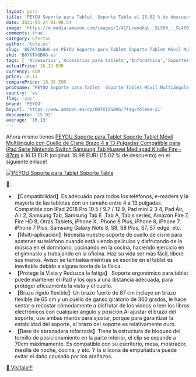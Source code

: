 ```yaml
---
layout: post
title: 'PEYOU Soporte para Tablet  Soporte Table al 15.02 % de descuento'
date: 2021-05-24 01:00:54
image: 'https://m.media-amazon.com/images/I/41FLcwoqXqL._SL500_._SL400_.jpg'
comments: true
category: ofertas
author: 'tole.es'
slug: 'B07KTXGBHG-es PEYOU Soporte para Tablet Soporte Tablet Móvil Multiángulo...'
sku: 'B07KTXGBHG-es'
tags: [ 'Accesorios','Accesorios para tablets','Informática','Soportes para tablets','ipad','peyou', ]
actualPrice: 16.13 EUR
currency: EUR
price: 16.13
comparePrice: 18.98 EUR
prodname: 'PEYOU Soporte para Tablet  Soporte Tablet Móvil Multiángulo con Cuello de Cisne Brazo  4 a 13 Pulgadas  Compatible para iPad Serie  Nintendo Switch  Samsung Tab  Huawei Mediapad  Kindle Fire - 87cm'
country: 'es'
flag: '🇪🇸'
brand: 'PEYOU'
buyurl: 'https://www.amazon.es/dp/B07KTXGBHG/?tag=tolees-21'
descuento: '15.02'
average: '16.13'
---
```


Ahora mismo tienes [PEYOU Soporte para Tablet  Soporte Tablet Móvil Multiángulo con Cuello de Cisne Brazo  4 a 13 Pulgadas  Compatible para iPad Serie  Nintendo Switch  Samsung Tab  Huawei Mediapad  Kindle Fire - 87cm](https://www.amazon.es/dp/B07KTXGBHG/?tag=tolees-21) a 16.13 EUR (original: 18.98 EUR) (15.02 %  de descuento) en el siguiente enlace!

[![PEYOU Soporte para Tablet  Soporte Table](https://m.media-amazon.com/images/I/41FLcwoqXqL._SL500_._SL400_.jpg)](https://www.amazon.es/dp/B07KTXGBHG/?tag=tolees-21)

🔎:

- 【Compatibilidad】Es adecuado para todos los teléfonos, e-readers y la mayoría de las tabletas con un tamaño entre 4 a 13 pulgadas. Compatible con iPad 2018 Pro 10.5 / 9.7 / 12.9, Pad mini 2 3 4, Pad Air, Air 2, Samsung Tab, Samsung Tab E ,Tab A, Tab s series, Amazon Fire 7, Fire HD 8, Otras Tablets, iPhone X, iPhone 8 Plus, iPhone 8, iPhone 7, iPhone 7 Plus, Samsung Galaxy Note 8, S8, S8 Plus, S7, S7 edge, etc.
- 【Multi-aplicación】Necesita nuestro soporte de cuello de cisne para sostener su teléfono cuando está viendo películas y disfrutando de la música en el dormitorio, cocinando en la cocina, haciendo ejercicio en el gimnasio y trabajando en la oficina. Haz su vida ser más fácil, libere sus manos. Aviso: se tambalea mientras se escribe en el tablet es inevitable debido a alguna teoría de la física.
- 【Protege la Vista y Reduzca la fatiga】 Soporte ergonómico para tablet puede mantener el iPad y los ojos a una distancia adecuada, para proteger eficazmente la vista y el cuello.
- 【Brazo rígido flexible】Un brazo fuerte de 87 cm incluye un brazo flexible de 65 cm y un cuello de ganso giratorio de 360 grados, le hace sentar o recostar cómodamente a disfrutar de los videos o leer los libros electrónicos con cualquier ángulo y posición.Al ajustar el brazo del soporte, use ambas manos para ajustar, porque para garantizar la estabilidad del soporte, el brazo del soporte es relativamente duro.
- 【Base de abrazadera reforzada】Tiene la estructura de bloqueo del tornillo de posicionamiento en la parte inferior, el clip se expande a 70cm máximamente. Es compatible con su escritorio, mesa, mostrador, mesilla de noche, cocina, y etc. Y la silicona de empuñadura puede evitar el daño causado por los arañazos.

[🛒 Visítala!!!](https://www.amazon.es/dp/B07KTXGBHG/?tag=tolees-21)
